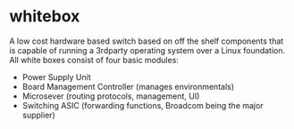 # whitebox

A low cost hardware based switch based on off the shelf components that is capable of running a 3rdparty operating system over a Linux foundation. All white boxes consist of four basic modules:

* Power Supply Unit
* Board Management Controller (manages environmentals)
* Microsever (routing protocols, management, UI)
* Switching ASIC (forwarding functions, Broadcom being the major supplier)


